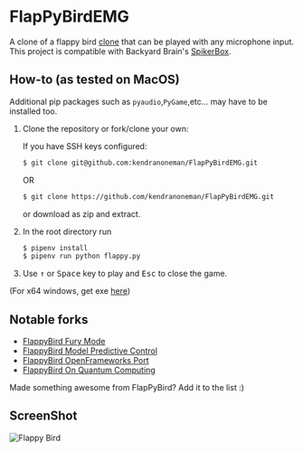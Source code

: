 FlapPyBirdEMG
===============

A clone of a flappy bird [clone](https://github.com/sourabhv/FlapPyBird) that can be played with any microphone input. This project is compatible with Backyard Brain's [SpikerBox](https://backyardbrains.com/products/spikerboxBundle).  

How-to (as tested on MacOS)
---------------------------
Additional pip packages such as `pyaudio`,`PyGame`,etc... may have to be installed too.

1. Clone the repository or fork/clone your own:

   If you have SSH keys configured:
   ```bash
   $ git clone git@github.com:kendranoneman/FlapPyBirdEMG.git
   ```
   OR 
   ```bash
   $ git clone https://github.com/kendranoneman/FlapPyBirdEMG.git 
    ```
   or download as zip and extract.

1. In the root directory run

   ```bash
   $ pipenv install
   $ pipenv run python flappy.py
   ```

1. Use <kbd>&uarr;</kbd> or <kbd>Space</kbd> key to play and <kbd>Esc</kbd> to close the game.

(For x64 windows, get exe [here](http://www.lfd.uci.edu/~gohlke/pythonlibs/#pygame))

Notable forks
-------------

- [FlappyBird Fury Mode](https://github.com/Cc618/FlapPyBird)
- [FlappyBird Model Predictive Control](https://github.com/philzook58/FlapPyBird-MPC)
- [FlappyBird OpenFrameworks Port](https://github.com/TheLogicMaster/ofFlappyBird)
- [FlappyBird On Quantum Computing](https://github.com/WingCode/QuFlapPyBird)

Made something awesome from FlapPyBird? Add it to the list :)


ScreenShot
----------

![Flappy Bird](screenshot1.png)

[pygame]: http://www.pygame.org
[pipenv]: https://pipenv.readthedocs.io/en/latest/
